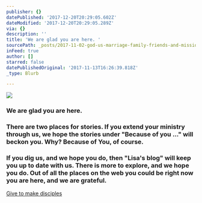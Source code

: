 ```yaml
---
publisher: {}
datePublished: '2017-12-20T20:29:05.602Z'
dateModified: '2017-12-20T20:29:05.289Z'
via: {}
description: ''
title: 'We are glad you are here. '
sourcePath: _posts/2017-11-02-god-us-marriage-family-friends-and-mission-here-are-so.md
inFeed: true
author: []
starred: false
datePublishedOriginal: '2017-11-13T16:26:39.818Z'
_type: Blurb

---
```

![](https://imgflo.herokuapp.com/graph/2b2431f8e7ba7b0/2b8ca12e19c8d09c2371d9131b758c81/croprotate.jpg?cropheight=5902&cropwidth=9842&degrees=0&input=https%3A%2F%2Fthe-grid-user-content.s3-us-west-2.amazonaws.com%2F0576e105-aae5-4d44-a3d8-b0533c33aa42.jpg&x=0&y=0)

### We are glad you are here. 

### There are two places for stories. If you extend your ministry through us, we hope the stories under "**Because of you ..."** will beckon you. Why? Because of **You**, of course.

### If you dig us, and we hope you do, then "**Lisa's blog"** will keep you up to date with us. There is more to explore, and we hope you do. Out of all the places on the web you could be right now you are here, and we are grateful.
[Give to make disciples][0]

[0]: https://give.cru.org/0258043